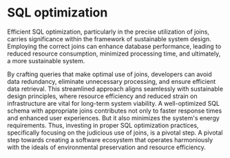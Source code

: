 # SQL optimization

Efficient SQL optimization, particularly in the precise utilization of joins, carries significance within the framework of sustainable system design. Employing the correct joins can enhance database performance, leading to reduced resource consumption, minimized processing time, and ultimately, a more sustainable system. 

By crafting queries that make optimal use of joins, developers can avoid data redundancy, eliminate unnecessary processing, and ensure efficient data retrieval. This streamlined approach aligns seamlessly with sustainable design principles, where resource efficiency and reduced strain on infrastructure are vital for long-term system viability. A well-optimized SQL schema with appropriate joins contributes not only to faster response times and enhanced user experiences. But it also minimizes the system's energy requirements. Thus, investing in proper SQL optimization practices, specifically focusing on the judicious use of joins, is a pivotal step. A pivotal step towards creating a software ecosystem that operates harmoniously with the ideals of environmental preservation and resource efficiency.